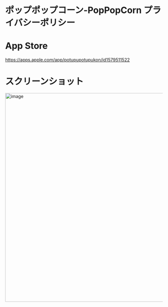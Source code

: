 # ポップポップコーン-PopPopCorn プライバシーポリシー
# App Store
https://apps.apple.com/app/potupupotupukon/id1579511522

# スクリーンショット
<img width="668" alt="image" src="https://github.com/simgon/simgon.github.io/assets/23553796/2ea4bdc0-968d-4400-ac94-bddaeb1befc9">
